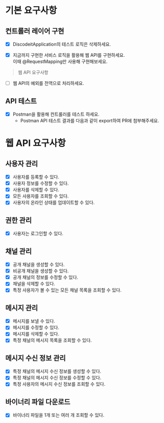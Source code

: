 # 기본 요구사항
## 컨트롤러 레이어 구현
 - [x]  DiscodeitApplication의 테스트 로직은 삭제하세요.

 - [x]  지금까지 구현한 서비스 로직을 활용해 웹 API를 구현하세요.  
이때 @RequestMapping만 사용해 구현해보세요.

 >웹 API 요구사항

 - [ ]  웹 API의 예외를 전역으로 처리하세요.

## API 테스트
 - [x] Postman을 활용해 컨트롤러를 테스트 하세요.
   - Postman API 테스트 결과를 다음과 같이 export하여 PR에 첨부해주세요.

# 웹 API 요구사항
## 사용자 관리
- [x] 사용자를 등록할 수 있다.
- [x] 사용자 정보를 수정할 수 있다.
- [x] 사용자를 삭제할 수 있다.
- [x] 모든 사용자를 조회할 수 있다.
- [x] 사용자의 온라인 상태를 업데이트할 수 있다.
## 권한 관리
- [x] 사용자는 로그인할 수 있다.
## 채널 관리
- [x] 공개 채널을 생성할 수 있다.
- [x] 비공개 채널을 생성할 수 있다.
- [x] 공개 채널의 정보를 수정할 수 있다.
- [x] 채널을 삭제할 수 있다.
- [x] 특정 사용자가 볼 수 있는 모든 채널 목록을 조회할 수 있다.
## 메시지 관리
- [x] 메시지를 보낼 수 있다.
- [x] 메시지를 수정할 수 있다.
- [x] 메시지를 삭제할 수 있다.
- [x] 특정 채널의 메시지 목록을 조회할 수 있다.
## 메시지 수신 정보 관리
- [x] 특정 채널의 메시지 수신 정보를 생성할 수 있다.
- [x] 특정 채널의 메시지 수신 정보를 수정할 수 있다.
- [x] 특정 사용자의 메시지 수신 정보를 조회할 수 있다.
## 바이너리 파일 다운로드
- [x] 바이너리 파일을 1개 또는 여러 개 조회할 수 있다.